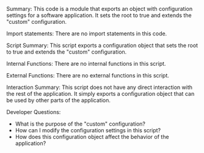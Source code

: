 Summary:
This code is a module that exports an object with configuration settings for a software application. It sets the root to true and extends the "custom" configuration.

Import statements:
There are no import statements in this code.

Script Summary:
This script exports a configuration object that sets the root to true and extends the "custom" configuration.

Internal Functions:
There are no internal functions in this script.

External Functions:
There are no external functions in this script.

Interaction Summary:
This script does not have any direct interaction with the rest of the application. It simply exports a configuration object that can be used by other parts of the application.

Developer Questions:
- What is the purpose of the "custom" configuration?
- How can I modify the configuration settings in this script?
- How does this configuration object affect the behavior of the application?